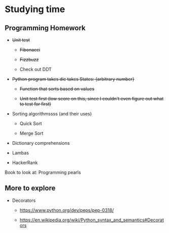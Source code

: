 # Studying time

## Programming Homework

* ~~Unit test~~

    * ~~Fibonacci~~

    * ~~Fizzbuzz~~
    
    * Check out DDT
    
* ~~Python program takes dic takes States: {arbitrary number}~~

    * ~~Function that sorts based on values~~

    * ~~Unit test first (low score on this, since I couldn't even figure out what to test for first)~~

* Sorting algorithmssss (and their uses)

    * Quick Sort
    
    * Merge Sort

* Dictionary comprehensions

* Lambas

* HackerRank


Book to look at: Programming pearls

## More to explore

* Decorators

    * https://www.python.org/dev/peps/pep-0318/
    
    * https://en.wikipedia.org/wiki/Python_syntax_and_semantics#Decorators